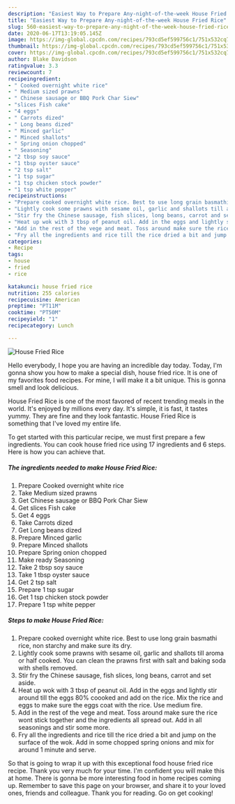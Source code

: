 ```yaml
---
description: "Easiest Way to Prepare Any-night-of-the-week House Fried Rice"
title: "Easiest Way to Prepare Any-night-of-the-week House Fried Rice"
slug: 560-easiest-way-to-prepare-any-night-of-the-week-house-fried-rice
date: 2020-06-17T13:19:05.145Z
image: https://img-global.cpcdn.com/recipes/793cd5ef599756c1/751x532cq70/house-fried-rice-recipe-main-photo.jpg
thumbnail: https://img-global.cpcdn.com/recipes/793cd5ef599756c1/751x532cq70/house-fried-rice-recipe-main-photo.jpg
cover: https://img-global.cpcdn.com/recipes/793cd5ef599756c1/751x532cq70/house-fried-rice-recipe-main-photo.jpg
author: Blake Davidson
ratingvalue: 3.3
reviewcount: 7
recipeingredient:
- " Cooked overnight white rice"
- " Medium sized prawns"
- " Chinese sausage or BBQ Pork Char Siew"
- "slices Fish cake"
- "4 eggs"
- " Carrots dized"
- " Long beans dized"
- " Minced garlic"
- " Minced shallots"
- " Spring onion chopped"
- " Seasoning"
- "2 tbsp soy sauce"
- "1 tbsp oyster sauce"
- "2 tsp salt"
- "1 tsp sugar"
- "1 tsp chicken stock powder"
- "1 tsp white pepper"
recipeinstructions:
- "Prepare cooked overnight white rice. Best to use long grain basmathi rice, non starchy and make sure its dry."
- "Lightly cook some prawns with sesame oil, garlic and shallots till aroma or half cooked. You can clean the prawns first with salt and baking soda with shells removed."
- "Stir fry the Chinese sausage, fish slices, long beans, carrot and set aside."
- "Heat up wok with 3 tbsp of peanut oil. Add in the eggs and lightly stir around till the eggs 80% coooked and add on the rice. Mix the rice and eggs to make sure the eggs coat with the rice. Use medium fire."
- "Add in the rest of the vege and meat. Toss around make sure the rice wont stick together and the ingredients all spread out. Add in all seasonings and stir some more."
- "Fry all the ingredients and rice till the rice dried a bit and jump on the surface of the wok. Add in some chopped spring onions and mix for around 1 minute and serve."
categories:
- Recipe
tags:
- house
- fried
- rice

katakunci: house fried rice 
nutrition: 255 calories
recipecuisine: American
preptime: "PT11M"
cooktime: "PT50M"
recipeyield: "1"
recipecategory: Lunch

---
```



![House Fried Rice](https://img-global.cpcdn.com/recipes/793cd5ef599756c1/751x532cq70/house-fried-rice-recipe-main-photo.jpg)

Hello everybody, I hope you are having an incredible day today. Today, I'm gonna show you how to make a special dish, house fried rice. It is one of my favorites food recipes. For mine, I will make it a bit unique. This is gonna smell and look delicious.

House Fried Rice is one of the most favored of recent trending meals in the world. It's enjoyed by millions every day. It's simple, it is fast, it tastes yummy. They are fine and they look fantastic. House Fried Rice is something that I've loved my entire life.




To get started with this particular recipe, we must first prepare a few ingredients. You can cook house fried rice using 17 ingredients and 6 steps. Here is how you can achieve that.

<!--inarticleads1-->

##### The ingredients needed to make House Fried Rice:

1. Prepare  Cooked overnight white rice
1. Take  Medium sized prawns
1. Get  Chinese sausage or BBQ Pork Char Siew
1. Get slices Fish cake
1. Get 4 eggs
1. Take  Carrots dized
1. Get  Long beans dized
1. Prepare  Minced garlic
1. Prepare  Minced shallots
1. Prepare  Spring onion chopped
1. Make ready  Seasoning
1. Take 2 tbsp soy sauce
1. Take 1 tbsp oyster sauce
1. Get 2 tsp salt
1. Prepare 1 tsp sugar
1. Get 1 tsp chicken stock powder
1. Prepare 1 tsp white pepper




<!--inarticleads2-->

##### Steps to make House Fried Rice:

1. Prepare cooked overnight white rice. Best to use long grain basmathi rice, non starchy and make sure its dry.
1. Lightly cook some prawns with sesame oil, garlic and shallots till aroma or half cooked. You can clean the prawns first with salt and baking soda with shells removed.
1. Stir fry the Chinese sausage, fish slices, long beans, carrot and set aside.
1. Heat up wok with 3 tbsp of peanut oil. Add in the eggs and lightly stir around till the eggs 80% coooked and add on the rice. Mix the rice and eggs to make sure the eggs coat with the rice. Use medium fire.
1. Add in the rest of the vege and meat. Toss around make sure the rice wont stick together and the ingredients all spread out. Add in all seasonings and stir some more.
1. Fry all the ingredients and rice till the rice dried a bit and jump on the surface of the wok. Add in some chopped spring onions and mix for around 1 minute and serve.




So that is going to wrap it up with this exceptional food house fried rice recipe. Thank you very much for your time. I'm confident you will make this at home. There is gonna be more interesting food in home recipes coming up. Remember to save this page on your browser, and share it to your loved ones, friends and colleague. Thank you for reading. Go on get cooking!

